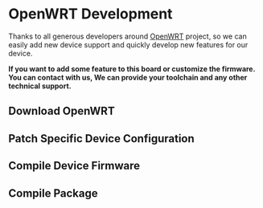 # OpenWRT Development

Thanks to all generous developers around [OpenWRT](https://openwrt.org) project, so we can easily add new device support
and quickly develop new features for our device.


**If you want to add some feature to this board or customize the firmware. You can contact with us,
We can provide your toolchain and any other technical support.**

## Download OpenWRT

## Patch Specific Device Configuration

## Compile Device Firmware

## Compile Package
